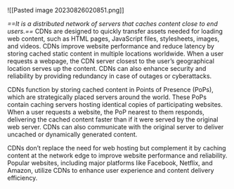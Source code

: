 
![[Pasted image 20230826020851.png]]

*==It is a distributed network of servers that caches content close to end users.==* CDNs are designed to quickly transfer assets needed for loading web content, such as HTML pages, JavaScript files, stylesheets, images, and videos. CDNs improve website performance and reduce latency by storing cached static content in multiple locations worldwide. When a user requests a webpage, the CDN server closest to the user’s geographical location serves up the content. CDNs can also enhance security and reliability by providing redundancy in case of outages or cyberattacks.

CDNs function by storing cached content in Points of Presence (PoPs), which are strategically placed servers around the world. These PoPs contain caching servers hosting identical copies of participating websites. When a user requests a website, the PoP nearest to them responds, delivering the cached content faster than if it were served by the original web server. CDNs can also communicate with the original server to deliver uncached or dynamically generated content.

CDNs don’t replace the need for web hosting but complement it by caching content at the network edge to improve website performance and reliability. Popular websites, including major platforms like Facebook, Netflix, and Amazon, utilize CDNs to enhance user experience and content delivery efficiency.